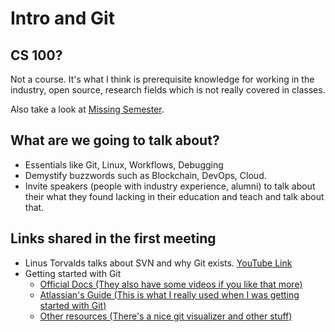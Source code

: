 # Intro and Git


## CS 100?

Not a course. It's what I think is prerequisite knowledge for working in the industry, open source, research fields which is not really covered in classes.

Also take a look at [Missing Semester](https://missing.csail.mit.edu/).

## What are we going to talk about?

- Essentials like Git, Linux, Workflows, Debugging
- Demystify buzzwords such as Blockchain, DevOps, Cloud.
- Invite speakers (people with industry experience, alumni) to talk about their what they found lacking in their education and teach and talk about that.

## Links shared in the first meeting

- Linus Torvalds talks about SVN and why Git exists. [YouTube Link](https://www.youtube.com/watch?v=4XpnKHJAok8)
- Getting started with Git
  - [Official Docs (They also have some videos if you like that more)]( https://git-scm.com/doc)
  - [Atlassian's Guide (This is what I really used when I was getting started with Git)](https://www.atlassian.com/git)
  - [Other resources (There's a nice git visualizer and other stuff)](https://try.github.io/)

